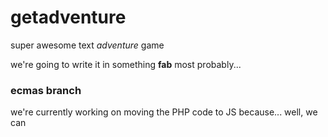 getadventure
==============

super awesome text *adventure* game

we're going to write it in something __fab__ most probably...

### ecmas branch

we're currently working on moving the PHP code to JS because... well, we can
